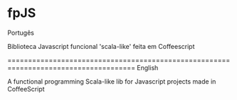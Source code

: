 fpJS
====

Portugês

Biblioteca Javascript funcional 'scala-like' feita em Coffeescript

=====================================================================================
English

A functional programming Scala-like lib for Javascript projects made in CoffeeScript
